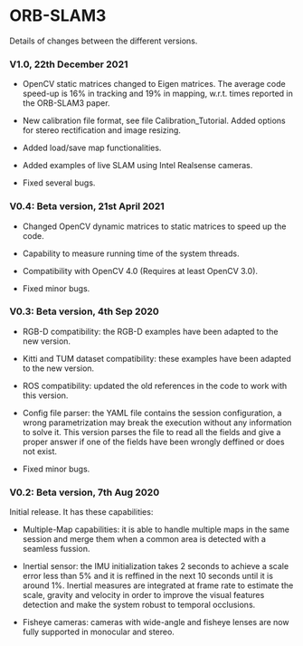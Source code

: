 # ORB-SLAM3

Details of changes between the different versions.

### V1.0, 22th December 2021

- OpenCV static matrices changed to Eigen matrices. The average code speed-up is
  16% in tracking and 19% in mapping, w.r.t. times reported in the ORB-SLAM3
  paper.

- New calibration file format, see file Calibration_Tutorial. Added options for
  stereo rectification and image resizing.

- Added load/save map functionalities.

- Added examples of live SLAM using Intel Realsense cameras.

- Fixed several bugs.

### V0.4: Beta version, 21st April 2021

- Changed OpenCV dynamic matrices to static matrices to speed up the code.

- Capability to measure running time of the system threads.

- Compatibility with OpenCV 4.0 (Requires at least OpenCV 3.0).

- Fixed minor bugs.

### V0.3: Beta version, 4th Sep 2020

- RGB-D compatibility: the RGB-D examples have been adapted to the new version.

- Kitti and TUM dataset compatibility: these examples have been adapted to the
  new version.

- ROS compatibility: updated the old references in the code to work with this
  version.

- Config file parser: the YAML file contains the session configuration, a wrong
  parametrization may break the execution without any information to solve it.
  This version parses the file to read all the fields and give a proper answer
  if one of the fields have been wrongly deffined or does not exist.

- Fixed minor bugs.

### V0.2: Beta version, 7th Aug 2020

Initial release. It has these capabilities:

- Multiple-Map capabilities: it is able to handle multiple maps in the same
  session and merge them when a common area is detected with a seamless fussion.

- Inertial sensor: the IMU initialization takes 2 seconds to achieve a scale
  error less than 5\% and it is reffined in the next 10 seconds until it is
  around 1\%. Inertial measures are integrated at frame rate to estimate the
  scale, gravity and velocity in order to improve the visual features detection
  and make the system robust to temporal occlusions.

- Fisheye cameras: cameras with wide-angle and fisheye lenses are now fully
  supported in monocular and stereo.
